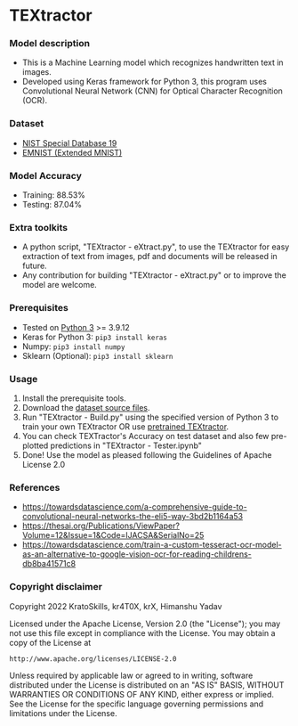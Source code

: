 # TEXtractor

### Model description
- This is a Machine Learning model which recognizes handwritten text in images.
- Developed using Keras framework for Python 3, this program uses Convolutional Neural Network (CNN) for Optical Character Recognition (OCR).

### Dataset
- [NIST Special Database 19](https://www.nist.gov/srd/nist-special-database-19)
- [EMNIST (Extended MNIST)](https://www.kaggle.com/datasets/crawford/emnist)

### Model Accuracy
- Training: 88.53%
- Testing: 87.04%

### Extra toolkits
- A python script, "TEXtractor - eXtract.py", to use the TEXtractor for easy extraction of text from images, pdf and documents will be released in future.
- Any contribution for building "TEXtractor - eXtract.py" or to improve the model are welcome.

### Prerequisites
- Tested on [Python 3](https://www.python.org/) >= 3.9.12
- Keras for Python 3: `pip3 install keras`
- Numpy: `pip3 install numpy`
- Sklearn (Optional): `pip3 install sklearn`

### Usage
1. Install the prerequisite tools.
2. Download the [dataset source files](https://github.com/KratoSkills/TEXtractor/releases/download/TEXtractor/emnist_source_files.rar).
3. Run "TEXtractor - Build.py" using the specified version of Python 3 to train your own TEXtractor
    OR
   use [pretrained TEXtractor](https://github.com/KratoSkills/TEXtractor/releases/download/TEXtractor/TEXtractor.-.Model.h5).
4. You can check TEXTractor's Accuracy on test dataset and also few pre-plotted predictions in "TEXtractor - Tester.ipynb"
5. Done! Use the model as pleased following the Guidelines of Apache License 2.0

### References
- https://towardsdatascience.com/a-comprehensive-guide-to-convolutional-neural-networks-the-eli5-way-3bd2b1164a53
- https://thesai.org/Publications/ViewPaper?Volume=12&Issue=1&Code=IJACSA&SerialNo=25
- https://towardsdatascience.com/train-a-custom-tesseract-ocr-model-as-an-alternative-to-google-vision-ocr-for-reading-childrens-db8ba41571c8

### Copyright disclaimer
Copyright 2022 KratoSkills, kr4T0X, krX, Himanshu Yadav

Licensed under the Apache License, Version 2.0 (the "License");
you may not use this file except in compliance with the License.
You may obtain a copy of the License at

    http://www.apache.org/licenses/LICENSE-2.0

Unless required by applicable law or agreed to in writing, software
distributed under the License is distributed on an "AS IS" BASIS,
WITHOUT WARRANTIES OR CONDITIONS OF ANY KIND, either express or implied.
See the License for the specific language governing permissions and
limitations under the License.
